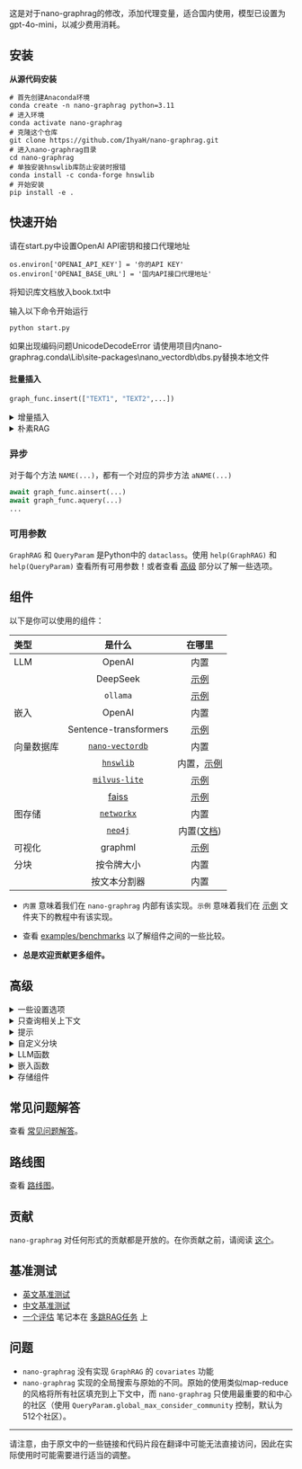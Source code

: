 这是对于nano-graphrag的修改，添加代理变量，适合国内使用，模型已设置为gpt-4o-mini，以减少费用消耗。

## 安装

**从源代码安装**

```shell
# 首先创建Anaconda环境
conda create -n nano-graphrag python=3.11
# 进入环境
conda activate nano-graphrag
# 克隆这个仓库
git clone https://github.com/IhyaH/nano-graphrag.git
# 进入nano-graphrag目录
cd nano-graphrag
# 单独安装hnswlib库防止安装时报错
conda install -c conda-forge hnswlib
# 开始安装
pip install -e .
```
## 快速开始

请在start.py中设置OpenAI API密钥和接口代理地址
```
os.environ['OPENAI_API_KEY'] = '你的API KEY'
os.environ['OPENAI_BASE_URL'] = '国内API接口代理地址'
```

将知识库文档放入book.txt中

输入以下命令开始运行
```
python start.py
```

如果出现编码问题UnicodeDecodeError
请使用项目内nano-graphrag\.conda\Lib\site-packages\nano_vectordb\dbs.py替换本地文件

#### 批量插入

```python
graph_func.insert(["TEXT1", "TEXT2",...])
```

<details>
<summary>增量插入</summary>

`nano-graphrag` 支持增量插入，不会有重复的计算或数据被添加：

```python
with open("./book.txt") as f:
    book = f.read()
    half_len = len(book) // 2
    graph_func.insert(book[:half_len])
    graph_func.insert(book[half_len:])
```

> `nano-graphrag` 使用内容的md5哈希作为键，所以不会有重复的块。
>
> 但是，每次你插入时，图的社区会被重新计算，社区报告也会被重新生成。

</details>

<details>
<summary>朴素RAG</summary>

`nano-graphrag` 也支持朴素RAG的插入和查询：

```python
graph_func = GraphRAG(working_dir="./dickens", enable_naive_rag=True)
...
# 查询
print(rag.query(
      "这个故事中的主题是什么？",
      param=QueryParam(mode="naive")
)
```

</details>

### 异步

对于每个方法 `NAME(...)`，都有一个对应的异步方法 `aNAME(...)`

```python
await graph_func.ainsert(...)
await graph_func.aquery(...)
...
```

### 可用参数

`GraphRAG` 和 `QueryParam` 是Python中的 `dataclass`。使用 `help(GraphRAG)` 和 `help(QueryParam)` 查看所有可用参数！或者查看 [高级](#Advances) 部分以了解一些选项。

## 组件

以下是你可以使用的组件：

| 类型            |                             是什么                             |                       在哪里                      |
| :-------------- | :----------------------------------------------------------: | :-----------------------------------------------: |
| LLM             |                            OpenAI                            |                    内置                     |
|                 |                           DeepSeek                           |              [示例](./examples)              |
|                 |                           `ollama`                           |              [示例](./examples)              |
| 嵌入            |                            OpenAI                            |                    内置                     |
|                 |                    Sentence-transformers                     |              [示例](./examples)              |
| 向量数据库       | [`nano-vectordb`](https://github.com/gusye1234/nano-vectordb)  |                    内置                     |
|                 |        [`hnswlib`](https://github.com/nmslib/hnswlib)         |         内置，[示例](./examples)         |
|                 |  [`milvus-lite`](https://github.com/milvus-io/milvus-lite)    |              [示例](./examples)              |
|                 | [faiss](https://github.com/facebookresearch/faiss?tab=readme-ov-file)  |              [示例](./examples)              |
| 图存储          | [`networkx`](https://networkx.org/documentation/stable/index.html)  |                    内置                     |
|                 |                [`neo4j`](https://neo4j.com/)                  | 内置([文档](./docs/use_neo4j_for_graphrag.md)) |
| 可视化          |                           graphml                            |              [示例](./examples)              |
| 分块            |                       按令牌大小                         |                    内置                     |
|                 |                      按文本分割器                       |                    内置                      |

- `内置` 意味着我们在 `nano-graphrag` 内部有该实现。`示例` 意味着我们在 [示例](./examples) 文件夹下的教程中有该实现。

- 查看 [examples/benchmarks](./examples/benchmarks) 以了解组件之间的一些比较。
- **总是欢迎贡献更多组件。**

## 高级

<details>
<summary>一些设置选项</summary>

- `GraphRAG(...,always_create_working_dir=False,...)` 将跳过目录创建步骤。如果你将所有组件切换到非文件存储，可以使用它。

</details>

<details>
<summary>只查询相关上下文</summary>

`graph_func.query` 返回最终答案而不进行流式传输。

如果你想在项目中与 `nano-graphrag` 交互，你可以使用 `param=QueryParam(..., only_need_context=True,...)`，它只会返回从图中检索到的上下文，类似于：

````
# 本地模式
-----报告-----
```csv
id,	content
0,	# FOX 新闻和媒体及政治中的关键人物...
1, ...
```

...

# 全局模式
----分析师3----
重要性得分：100
唐纳德·J·特朗普：经常与他的政治活动一起讨论...
...
`````

你可以将该上下文集成到你自定义的提示中。

</details>

<details>
<summary>提示</summary>

`nano-graphrag` 使用 `nano_graphrag.prompt.PROMPTS` 字典对象中的提示。你可以随意使用它并替换里面的任何提示。

一些重要的提示：

- `PROMPTS["entity_extraction"]` 用于从文本块中提取实体和关系。
- `PROMPTS["community_report"]` 用于组织和总结图集群的描述。
- `PROMPTS["local_rag_response"]` 是本地搜索生成的系统提示模板。
- `PROMPTS["global_reduce_rag_response"]` 是全局搜索生成的系统提示模板。
- `PROMPTS["fail_response"]` 是当没有任何内容与用户查询相关时的回退响应。

</details>

<details>
<summary>自定义分块</summary>

`nano-graphrag` 允许你自定义自己的分块方法，查看 [示例](./examples/using_custom_chunking_method.py)。

切换到内置的文本分割器分块方法：

```python
from nano_graphrag._op import chunking_by_seperators

GraphRAG(...,chunk_func=chunking_by_seperators,...)
```

</details>

<details>
<summary>LLM函数</summary>

在 `nano-graphrag` 中，我们需要的是两种类型的LLM，一个强大的和一个便宜的。前者用于规划和响应，后者用于总结。默认情况下，强大的是 `gpt-4o`，便宜的是 `gpt-4o-mini`

你可以实现你自己的LLM函数（参考 `_llm.gpt_4o_complete`）：

```python
async def my_llm_complete(
    prompt, system_prompt=None, history_messages=[], **kwargs
) -> str:
  #
 如果有的话，弹出缓存KV数据库
  hashing_kv: BaseKVStorage = kwargs.pop("hashing_kv", None)
  # 其余的kwargs用于调用LLM，例如，`max_tokens=xxx`
  ...
  # 你的LLM调用
  response = await call_your_LLM(messages, **kwargs)
  return response
```

用你的替换默认的：

```python
# 根据需要调整最大令牌大小或最大异步请求
GraphRAG(best_model_func=my_llm_complete, best_model_max_token_size=..., best_model_max_async=...)
GraphRAG(cheap_model_func=my_llm_complete, cheap_model_max_token_size=..., cheap_model_max_async=...)
```

你可以查看这个 [示例](./examples/using_deepseek_as_llm.py) 使用 [`deepseek-chat`](https://platform.deepseek.com/api-docs/) 作为LLM模型

你可以查看这个 [示例](./examples/using_ollama_as_llm.py) 使用 [`ollama`](https://github.com/ollama/ollama) 作为LLM模型

#### Json输出

`nano-graphrag` 将使用 `best_model_func` 输出JSON，参数为 `"response_format": {"type": "json_object"}`。然而，有些开源模型可能产生不稳定的JSON。

`nano-graphrag` 引入了一个后处理接口，用于将响应转换为JSON。这个函数的签名如下：

```python
def YOUR_STRING_TO_JSON_FUNC(response: str) -> dict:
  "将字符串响应转换为JSON"
  ...
```

并通过 `GraphRAG(...convert_response_to_json_func=YOUR_STRING_TO_JSON_FUNC,...)` 传递你自己的函数。

例如，你可以查看 [json_repair](https://github.com/mangiucugna/json_repair) 来修复LLM返回的JSON字符串。
</details>

<details>
<summary>嵌入函数</summary>

你可以用任何 `_utils.EmbedddingFunc` 实例替换默认的嵌入函数。

例如，默认情况下，它使用OpenAI嵌入API：

```python
@wrap_embedding_func_with_attrs(embedding_dim=1536, max_token_size=8192)
async def openai_embedding(texts: list[str]) -> np.ndarray:
    openai_async_client = AsyncOpenAI()
    response = await openai_async_client.embeddings.create(
        model="text-embedding-3-small", input=texts, encoding_format="float"
    )
    return np.array([dp.embedding for dp in response.data])
```

用你的替换默认嵌入函数：

```python
GraphRAG(embedding_func=your_embed_func, embedding_batch_num=..., embedding_func_max_async=...)
```

你可以查看一个 [示例](./examples/using_local_embedding_model.py) 使用 `sentence-transformer` 在本地计算嵌入。
</details>

<details>
<summary>存储组件</summary>

你可以将所有与存储相关的组件替换为你自己的实现，`nano-graphrag` 主要使用三种存储：

**`base.BaseKVStorage` 用于存储键-JSON对的数据**

- 默认情况下，我们使用磁盘文件存储作为后端。
- `GraphRAG(.., key_string_value_json_storage_cls=YOURS,...)`

**`base.BaseVectorStorage` 用于索引嵌入**

- 默认情况下，我们使用 [`nano-vectordb`](https://github.com/gusye1234/nano-vectordb) 作为后端。
- 我们还有一个内置的 [`hnswlib`](https://github.com/nmslib/hnswlib) 存储，查看这个 [示例](./examples/using_hnsw_as_vectorDB.py)。
- 查看这个 [示例](./examples/using_milvus_as_vectorDB.py) 实现了 [`milvus-lite`](https://github.com/milvus-io/milvus-lite) 作为后端（Windows不可用）。
- `GraphRAG(.., vector_db_storage_cls=YOURS,...)`

**`base.BaseGraphStorage` 用于存储知识图谱**

- 默认情况下，我们使用 [`networkx`](https://github.com/networkx/networkx) 作为后端。
- `GraphRAG(.., graph_storage_cls=YOURS,...)`

你可以查看 `nano_graphrag.base` 了解每个组件的详细接口。
</details>

## 常见问题解答

查看 [常见问题解答](./docs/FAQ.md)。

## 路线图

查看 [路线图](./docs/ROADMAP.md)。

## 贡献

`nano-graphrag` 对任何形式的贡献都是开放的。在你贡献之前，请阅读 [这个](./docs/CONTRIBUTING.md)。

## 基准测试

- [英文基准测试](./docs/benchmark-en.md)
- [中文基准测试](./docs/benchmark-zh.md)
- [一个评估](./examples/benchmarks/eval_naive_graphrag_on_multi_hop.ipynb) 笔记本在 [多跳RAG任务](https://github.com/yixuantt/MultiHop-RAG) 上

## 问题

- `nano-graphrag` 没有实现 `GraphRAG` 的 `covariates` 功能
- `nano-graphrag` 实现的全局搜索与原始的不同。原始的使用类似map-reduce的风格将所有社区填充到上下文中，而 `nano-graphrag` 只使用最重要的和中心的社区（使用 `QueryParam.global_max_consider_community` 控制，默认为512个社区）。

---

请注意，由于原文中的一些链接和代码片段在翻译中可能无法直接访问，因此在实际使用时可能需要进行适当的调整。
